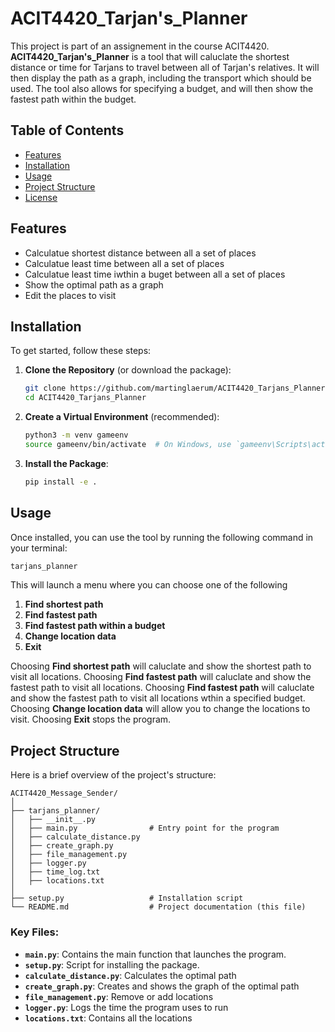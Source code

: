 # ACIT4420_Tarjan's_Planner

This project is part of an assignement in the course ACIT4420. **ACIT4420_Tarjan's_Planner** is a tool that will caluclate the shortest distance or time for Tarjans to travel between all of Tarjan's relatives. It will then display the path as a graph, including the transport which should be used. The tool also allows for specifying a budget, and will then show the fastest path within the budget.

## Table of Contents
- [Features](#features)
- [Installation](#installation)
- [Usage](#usage)
- [Project Structure](#project-structure)
- [License](#license)
## Features
- Calculatue shortest distance between all a set of places
- Calculatue least time between all a set of places
- Calculatue least time iwthin a buget between all a set of places
- Show the optimal path as a graph
- Edit the places to visit
## Installation
To get started, follow these steps:
1. **Clone the Repository** (or download the package):
   ```bash
   git clone https://github.com/martinglaerum/ACIT4420_Tarjans_Planner.git
   cd ACIT4420_Tarjans_Planner
   ```
2. **Create a Virtual Environment** (recommended):
   ```bash
   python3 -m venv gameenv
   source gameenv/bin/activate  # On Windows, use `gameenv\Scripts\activate`
   ```
3. **Install the Package**:
   ```bash
   pip install -e .
   ```
## Usage
Once installed, you can use the tool by running the following command in your terminal:
```bash
tarjans_planner
```
This will launch a menu where you can choose one of the following
1. **Find shortest path**
2. **Find fastest path**
3. **Find fastest path within a budget**
4. **Change location data**
5. **Exit**

Choosing **Find shortest path** will caluclate and show the shortest path to visit all locations.
Choosing **Find fastest path** will caluclate and show the fastest path to visit all locations.
Choosing **Find fastest path** will caluclate and show the fastest path to visit all locations wthin a specified budget.
Choosing **Change location data** will allow you to change the locations to visit.
Choosing **Exit** stops the program.


## Project Structure
Here is a brief overview of the project's structure:
```
ACIT4420_Message_Sender/
│
├── tarjans_planner/
│   ├── __init__.py
│   ├── main.py                # Entry point for the program
│   ├── calculate_distance.py
│   ├── create_graph.py
│   ├── file_management.py
│   ├── logger.py
│   ├── time_log.txt
│   ├── locations.txt
│
├── setup.py                   # Installation script
└── README.md                  # Project documentation (this file)
```
### Key Files:
- **`main.py`**: Contains the main function that launches the program.
- **`setup.py`**: Script for installing the package.
- **`calculate_distance.py`**: Calculates the optimal path
- **`create_graph.py`**: Creates and shows the graph of the optimal path
- **`file_management.py`**: Remove or add locations
- **`logger.py`**: Logs the time the program uses to run
- **`locations.txt`**: Contains all the locations
